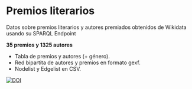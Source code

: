 # Premios literarios

Datos sobre premios literarios y autores premiados obtenidos de Wikidata usando su SPARQL Endpoint

**35 premios y 1325 autores**

- Tabla de premios y autores (+ género).
- Red bipartita de autores y premios en formato gexf.
- Nodelist y Edgelist en CSV.

[![DOI](https://zenodo.org/badge/DOI/10.5281/zenodo.6464417.svg)](https://doi.org/10.5281/zenodo.6464417)
